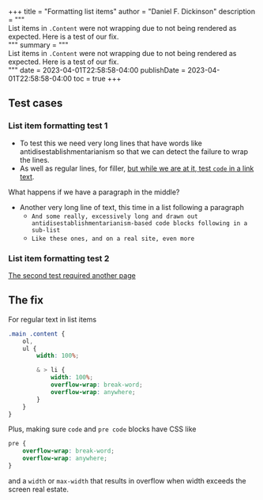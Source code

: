 +++
title = "Formatting list items"
author = "Daniel F. Dickinson"
description = """\
List items in `.Content` were not wrapping due to not being rendered as \
expected. Here is a test of our fix.\
"""
summary = """\
List items in `.Content` were not wrapping due to not being rendered as \
expected. Here is a test of our fix.\
"""
date = 2023-04-01T22:58:58-04:00
publishDate = 2023-04-01T22:58:58-04:00
toc = true
+++

## Test cases

### List item formatting test 1

* To test this we need very long lines that have words like antidisestablishmentarianism so that we can detect the failure to wrap the lines.
* As well as regular lines, for filler, [but while we are at it, test `code` in a link text](images.md).

What happens if we have a paragraph in the middle?

* Another very long line of text, this time in a list following a paragraph
    * `And some really, excessively long and drawn out antidisestablishmentarianism-based code blocks following in a sub-list`
    * `Like these ones, and on a real site, even more`

### List item formatting test 2

[The second test required another page](formatting-list-items-take-2.md)

## The fix

For regular text in list items

```scss
.main .content {
    ol,
    ul {
        width: 100%;

        & > li {
            width: 100%;
            overflow-wrap: break-word;
            overflow-wrap: anywhere;
        }
    }
}
```

Plus, making sure `code` and `pre code` blocks have CSS like

```css
pre {
    overflow-wrap: break-word;
    overflow-wrap: anywhere;
}

```

and a `width` or `max-width` that results in overflow when width exceeds
the screen real estate.